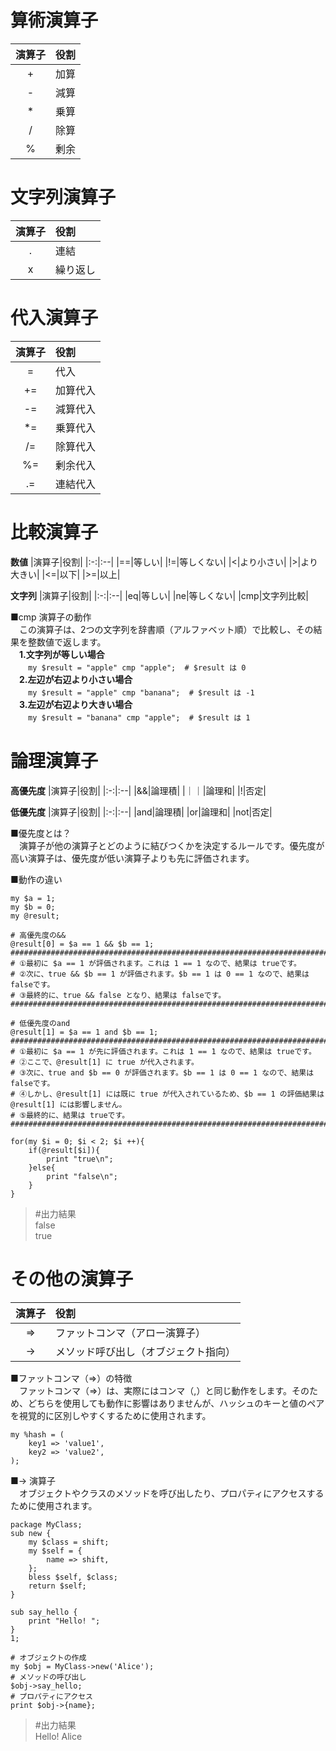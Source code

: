 # 算術演算子  
|演算子|役割|
|:-:|:--|
|+|加算|
|-|減算|
|*|乗算|
|/|除算|
|%|剰余|
  
# 文字列演算子  
|演算子|役割|
|:-:|:--|
|.|連結|
|x|繰り返し|
  
# 代入演算子  
|演算子|役割|
|:-:|:--|
|=|代入|
|+=|加算代入|
|-=|減算代入|
|*=|乗算代入|
|/=|除算代入|
|%=|剰余代入|
|.=|連結代入|
  
# 比較演算子
**数値**
|演算子|役割|
|:-:|:--|
|==|等しい|
|!=|等しくない|
|<|より小さい|
|>|より大きい|
|<=|以下|
|>=|以上|
  
**文字列**
|演算子|役割|
|:-:|:--|
|eq|等しい|
|ne|等しくない|
|cmp|文字列比較|
  
■cmp 演算子の動作  
　この演算子は、2つの文字列を辞書順（アルファベット順）で比較し、その結果を整数値で返します。  
　**1.文字列が等しい場合**  
　　`my $result = "apple" cmp "apple";  # $result は 0`  
　**2.左辺が右辺より小さい場合**  
　　`my $result = "apple" cmp "banana";  # $result は -1`  
　**3.左辺が右辺より大きい場合**  
　　`my $result = "banana" cmp "apple";  # $result は 1`  
  
# 論理演算子  
**高優先度**
|演算子|役割|
|:-:|:--|
|&&|論理積|
|｜｜|論理和|
|!|否定|

**低優先度**
|演算子|役割|
|:-:|:--|
|and|論理積|
|or|論理和|
|not|否定|
  
■優先度とは？  
　演算子が他の演算子とどのように結びつくかを決定するルールです。優先度が高い演算子は、優先度が低い演算子よりも先に評価されます。  
  
■動作の違い  
```
my $a = 1;
my $b = 0;
my @result;

# 高優先度の&&
@result[0] = $a == 1 && $b == 1;
#####################################################################################
# ①最初に $a == 1 が評価されます。これは 1 == 1 なので、結果は trueです。
# ②次に、true && $b == 1 が評価されます。$b == 1 は 0 == 1 なので、結果は falseです。
# ③最終的に、true && false となり、結果は falseです。
#####################################################################################

# 低優先度のand
@result[1] = $a == 1 and $b == 1;
#####################################################################################
# ①最初に $a == 1 が先に評価されます。これは 1 == 1 なので、結果は trueです。
# ②ここで、@result[1] に true が代入されます。
# ③次に、true and $b == 0 が評価されます。$b == 1 は 0 == 1 なので、結果は falseです。
# ④しかし、@result[1] には既に true が代入されているため、$b == 1 の評価結果は @result[1] には影響しません。
# ⑤最終的に、結果は trueです。
#####################################################################################

for(my $i = 0; $i < 2; $i ++){
    if(@result[$i]){
        print "true\n";
    }else{
        print "false\n";
    }
}
```
>#出力結果  
>false  
>true  
  
# その他の演算子  
|演算子|役割|
|:-:|:--|
|=>|ファットコンマ（アロー演算子）|
|->|メソッド呼び出し（オブジェクト指向）|
  
■ファットコンマ（=>）の特徴  
　ファットコンマ（=>）は、実際にはコンマ（,）と同じ動作をします。そのため、どちらを使用しても動作に影響はありませんが、ハッシュのキーと値のペアを視覚的に区別しやすくするために使用されます。  
```
my %hash = (
    key1 => 'value1',
    key2 => 'value2',
);
```
  
■-> 演算子  
　オブジェクトやクラスのメソッドを呼び出したり、プロパティにアクセスするために使用されます。  
```
package MyClass;
sub new {
    my $class = shift;
    my $self = {
        name => shift,
    };
    bless $self, $class;
    return $self;
}

sub say_hello {
    print "Hello! ";
}
1;

# オブジェクトの作成
my $obj = MyClass->new('Alice');
# メソッドの呼び出し
$obj->say_hello;
# プロパティにアクセス
print $obj->{name};
```
>#出力結果  
>Hello! Alice
